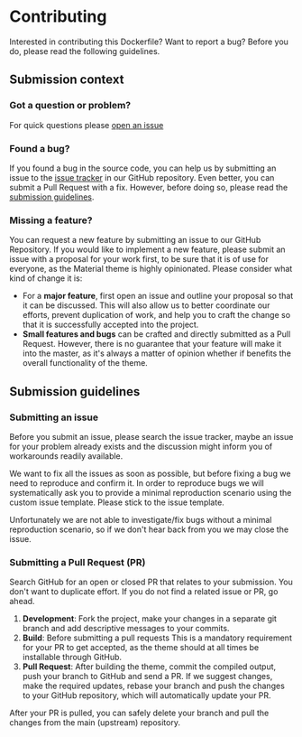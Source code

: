 # Contributing

Interested in contributing this Dockerfile? Want to report a bug? Before you do, please read the following guidelines.

## Submission context

### Got a question or problem?

For quick questions please [open an issue](https://github.com/joergklein/vim/issues)

### Found a bug?

If you found a bug in the source code, you can help us by submitting an issue to the [issue tracker](https://github.com/joergklein/vim/issues) in our GitHub repository. Even better, you can submit a Pull Request with a fix. However, before doing so, please read the [submission guidelines](#submission-guidelines).

### Missing a feature?

You can request a new feature by submitting an issue to our GitHub Repository. If you would like to implement a new feature, please submit an issue with a proposal for your work first, to be sure that it is of use for everyone, as the Material theme is highly opinionated. Please consider what kind of change it is:

- For a **major feature**, first open an issue and outline your proposal so that it can be discussed. This will also allow us to better coordinate our efforts, prevent duplication of work, and help you to craft the change so that it is successfully accepted into the project.
- **Small features and bugs** can be crafted and directly submitted as a Pull Request. However, there is no guarantee that your feature will make it into the master, as it's always a matter of opinion whether if benefits the overall functionality of the theme.

## Submission guidelines

### Submitting an issue

Before you submit an issue, please search the issue tracker, maybe an issue for your problem already exists and the discussion might inform you of workarounds readily available.

We want to fix all the issues as soon as possible, but before fixing a bug we need to reproduce and confirm it. In order to reproduce bugs we will systematically ask you to provide a minimal reproduction scenario using the custom issue template. Please stick to the issue template.

Unfortunately we are not able to investigate/fix bugs without a minimal reproduction scenario, so if we don't hear back from you we may close the issue.

### Submitting a Pull Request (PR)

Search GitHub for an open or closed PR that relates to your submission. You don't want to duplicate effort. If you do not find a related issue or PR, go ahead.

1. **Development**: Fork the project, make your changes in a separate git branch and add descriptive messages to your commits.
1. **Build**: Before submitting a pull requests This is a mandatory requirement for your PR to get accepted, as the theme should at all times be installable through GitHub.
1. **Pull Request**: After building the theme, commit the compiled output, push your branch to GitHub and send a PR. If we suggest changes, make the required updates, rebase your branch and push the changes to your GitHub repository, which will automatically update your PR.

After your PR is pulled, you can safely delete your branch and pull the changes from the main (upstream) repository.
